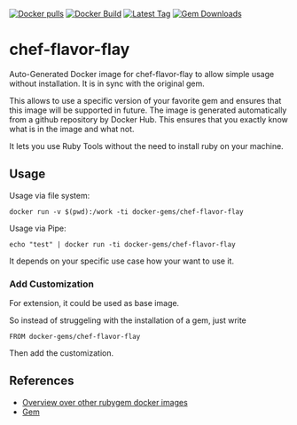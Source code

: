 [![Docker pulls](https://img.shields.io/docker/pulls/rubygem/chef-flavor-flay.svg)](https://hub.docker.com/r/rubygem/chef-flavor-flay/)
[![Docker Build](https://img.shields.io/docker/automated/rubygem/chef-flavor-flay.svg)](https://hub.docker.com/r/rubygem/chef-flavor-flay/)
[![Latest Tag](https://img.shields.io/github/tag/docker-rubygem/chef-flavor-flay.svg)](https://hub.docker.com/r/rubygem/chef-flavor-flay/)
[![Gem Downloads](https://img.shields.io/gem/dt/chef-flavor-flay.svg)](https://rubygems.org/gems/chef-flavor-flay/)
# chef-flavor-flay

Auto-Generated Docker image for chef-flavor-flay to allow simple usage without installation.
It is in sync with the original gem.

This allows to use a specific version of your favorite gem and ensures that this image will be supported in future.
The image is generated automatically from a github repository by Docker Hub.
This ensures that you exactly know what is in the image and what not.

It lets you use Ruby Tools without the need to install ruby on your machine.

## Usage

Usage via file system:

`docker run -v $(pwd):/work -ti docker-gems/chef-flavor-flay`

Usage via Pipe:

`echo "test" | docker run -ti docker-gems/chef-flavor-flay`

It depends on your specific use case how your want to use it.

### Add Customization

For extension, it could be used as base image.

So instead of struggeling with the installation of a gem, just write

`FROM docker-gems/chef-flavor-flay`

Then add the customization.

## References

 - [Overview over other rubygem docker images](https://github.com/thinkbot/docker-rubygem)
 - [Gem](https://rubygems.org/gems/chef-flavor-flay/)
